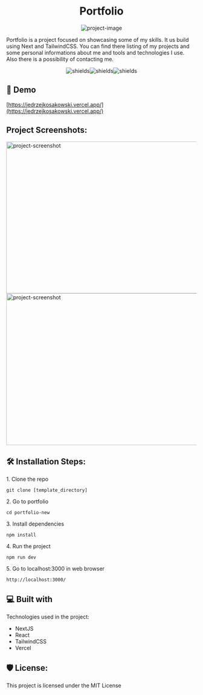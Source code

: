 <h1 align="center" id="title">Portfolio</h1>

<p align="center"><img src="https://socialify.git.ci/Wawrzynn/portfolio-new/image?forks=1&amp;issues=1&amp;language=1&amp;name=1&amp;owner=1&amp;stargazers=1&amp;theme=Light" alt="project-image"></p>

<p id="description">Portfolio is a project focused on showcasing some of my skills. It us build using Next and TailwindCSS. You can find there listing of my projects and some personal informations about me and tools and technologies I use. Also there is a possibility of contacting me.</p>

<p align="center"><img src="https://img.shields.io/github/license/Wawrzynn/portfolio-new" alt="shields"><img src="https://img.shields.io/github/last-commit/Wawrzynn/portfolio-new" alt="shields"><img src="https://img.shields.io/github/languages/count/Wawrzynn/portfolio-new" alt="shields"></p>

<h2>🚀 Demo</h2>

[https://jedrzejkosakowski.vercel.app/](https://jedrzejkosakowski.vercel.app/)

<h2>Project Screenshots:</h2>

<img src="https://res.cloudinary.com/dgatl1bph/image/upload/v1699531414/Portfolio-1.png" alt="project-screenshot" width="1000" height="400/">

<img src="https://res.cloudinary.com/dgatl1bph/image/upload/v1699531578/Portfolio2.png" alt="project-screenshot" width="1000" height="400/">

<h2>🛠️ Installation Steps:</h2>

<p>1. Clone the repo</p>

```
git clone [template_directory]
```

<p>2. Go to portfolio</p>

```
cd portfolio-new
```

<p>3. Install dependencies</p>

```
npm install
```

<p>4. Run the project</p>

```
npm run dev
```

<p>5. Go to localhost:3000 in web browser</p>

```
http://localhost:3000/ 
```

  
  
<h2>💻 Built with</h2>

Technologies used in the project:

*   NextJS
*   React
*   TailwindCSS
*   Vercel

<h2>🛡️ License:</h2>

This project is licensed under the MIT License
